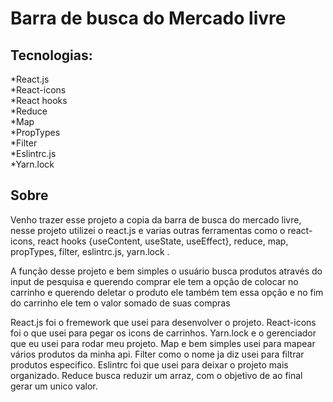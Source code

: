 # Barra de busca do Mercado livre

## Tecnologias:
*React.js <br>
*React-icons<br>
*React hooks<br>
*Reduce<br>
*Map<br>
*PropTypes<br>
*Filter<br>
*Eslintrc.js<br>
*Yarn.lock<br>

## Sobre

Venho trazer esse projeto a copia da barra de busca do mercado livre, nesse projeto utilizei o react.js e varias outras ferramentas como o react-icons, react hooks {useContent, useState, useEffect}, reduce, map, propTypes, filter, eslintrc.js, yarn.lock .

A função desse projeto e bem simples o usuário busca produtos através do input de pesquisa e querendo comprar ele tem a opção de colocar no carrinho e querendo deletar o produto ele também tem essa opção e no fim do carrinho ele tem o valor somado de suas compras

React.js foi o fremework que usei para desenvolver o projeto.
React-icons foi o que usei para pegar os icons de carrinhos.
Yarn.lock e o gerenciador que eu usei para rodar meu projeto.
Map e bem simples usei para mapear vários produtos da minha api.
Filter como o nome ja diz usei para filtrar produtos especifico.
Eslintrc foi que usei para deixar o projeto mais organizado.
Reduce busca reduzir um arraz, com o objetivo de ao final gerar um unico valor.









